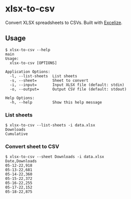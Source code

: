 # xlsx-to-csv

Convert XLSX spreadsheets to CSVs. Built with [Excelize](https://github.com/xuri/excelize).

## Usage

```console
$ xlsx-to-csv --help                                                                                                                                                                                        main
Usage:
  xlsx-to-csv [OPTIONS]

Application Options:
  -l, --list-sheets  List sheets
  -s, --sheet=       Sheet to convert
  -i, --input=       Input XLSX file (default: stdin)
  -o, --output=      Output CSV file (default: stdout)

Help Options:
  -h, --help         Show this help message
```

### List sheets

```console
$ xlsx-to-csv --list-sheets -i data.xlsx
Downloads
Cumulative
```

### Convert sheet to CSV

```console
$ xlsx-to-csv --sheet Downloads -i data.xlsx
Date,Downloads
05-12-22,918
05-13-22,681
05-14-22,360
05-15-22,372
05-16-22,255
05-17-22,152
05-18-22,875
```
